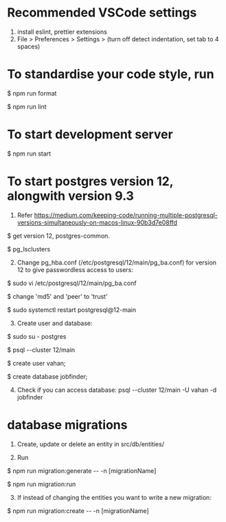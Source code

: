 # Recommended VSCode settings
1. install eslint, prettier extensions
2. File > Preferences > Settings > (turn off detect indentation, set tab to 4 spaces)

# To standardise your code style, run
$ npm run format

$ npm run lint

# To start development server
$ npm run start

# To start postgres version 12, alongwith version 9.3

1. Refer https://medium.com/keeping-code/running-multiple-postgresql-versions-simultaneously-on-macos-linux-90b3d7e08ffd

$ get version 12, postgres-common.

$ pg_lsclusters

2. Change pg_hba.conf (/etc/postgresql/12/main/pg_ba.conf) for version 12 to give passwordless access to users:

$ sudo vi /etc/postgresql/12/main/pg_ba.conf

$ change 'md5' and 'peer' to 'trust'

$ sudo systemctl restart postgresql@12-main

3. Create user and database:

$ sudo su - postgres

$ psql --cluster 12/main

$ create user vahan;

$ create database jobfinder;

4. Check if you can access database: psql --cluster 12/main -U vahan -d jobfinder

# database migrations

1. Create, update or delete an entity in src/db/entities/

2. Run

$ npm run migration:generate -- -n [migrationName]

$ npm run migration:run

3. If instead of changing the entities you want to write a new migration:

$ npm run migration:create -- -n [migrationName]

